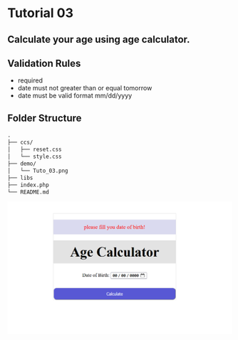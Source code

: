 # Tutorial 03

## Calculate your age using ‌age calculator.
## Validation Rules
- required
- date must not greater than or equal tomorrow
- date must be valid format mm/dd/yyyy

## Folder Structure

```
.
├── ccs/
│   ├── reset.css
│   └── style.css
├── demo/
│   └── Tuto_03.png
├── libs
├── index.php
└── README.md
```

![Tuto_03.png](demo/Tuto_03.png)